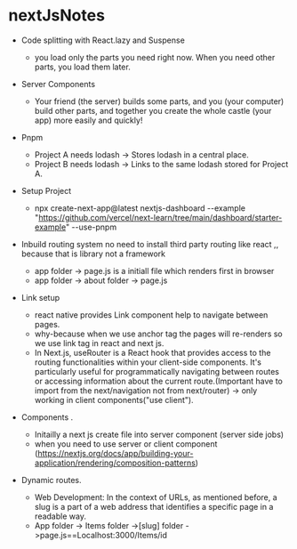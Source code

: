 # nextJsNotes
* Code splitting with React.lazy and Suspense
  - you load only the parts you need right now. When you need other parts, you load them later.
* Server Components
   - Your friend (the server) builds some parts, and you (your computer) build other parts, and together you create the whole castle (your app) more easily and quickly!
* Pnpm
   - Project A needs lodash -> Stores lodash in a central place.
   - Project B needs lodash -> Links to the same lodash stored for Project A.
* Setup Project
  - npx create-next-app@latest nextjs-dashboard --example "https://github.com/vercel/next-learn/tree/main/dashboard/starter-example" --use-pnpm
 
* Inbuild routing system no need to install third party routing like react ,, because that is library not a framework
  - app folder -> page.js is a initiall file which renders first in browser
  - app folder -> about folder -> page.js

* Link setup 
  - react native provides Link component help to navigate between pages.
  - why-because when we use anchor tag the pages will re-renders so we use link tag in react and next js.
  - In Next.js, useRouter is a React hook that provides access to the routing functionalities within your client-side components. It's particularly useful for 
    programmatically navigating between routes or accessing information about the current route.(Important have to import from the next/navigation not from 
    next/router) -> only working in client components("use client").
* Components .
   - Initailly a next js  create file into server component (server side jobs)
   - when you need to use server or client component (https://nextjs.org/docs/app/building-your-application/rendering/composition-patterns)
* Dynamic routes.
  - Web Development: In the context of URLs, as mentioned before, a slug is a part of a web address that identifies a specific page in a readable way.
  - App folder -> Items folder ->[slug] folder ->page.js==Localhost:3000/Items/id

